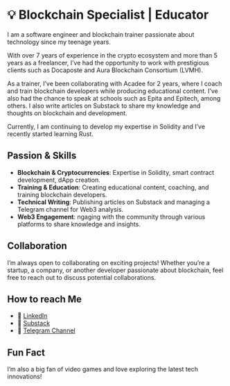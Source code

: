 # 💡 Blockchain Specialist | Educator 

I am a software engineer and blockchain trainer passionate about technology since my teenage years. 

With over 7 years of experience in the crypto ecosystem and more than 5 years as a freelancer, I’ve had the opportunity to work with prestigious clients such as Docaposte and Aura Blockchain Consortium (LVMH).

As a trainer, I’ve been collaborating with Acadee for 2 years, where I coach and train blockchain developers while producing educational content. I’ve also had the chance to speak at schools such as Epita and Epitech, among others. I also write articles on Substack to share my knowledge and thoughts on blockchain and development.

Currently, I am continuing to develop my expertise in Solidity and I’ve recently started learning Rust.

## Passion & Skills

- **Blockchain & Cryptocurrencies**: Expertise in Solidity, smart contract development, dApp creation.
- **Training & Education**: Creating educational content, coaching, and training blockchain developers.
- **Technical Writing**: Publishing articles on Substack and managing a Telegram channel for Web3 analysis.
- **Web3 Engagement**: ngaging with the community through various platforms to share knowledge and insights.

## Collaboration

I’m always open to collaborating on exciting projects! Whether you’re a startup, a company, or another developer passionate about blockchain, feel free to reach out to discuss potential collaborations.

## How to reach Me

- 💼 [LinkedIn](https://www.linkedin.com/in/lorcannrauzduel/)
- 📝 [Substack](https://lorcannrauzduel.substack.com/)
- 📱 [Telegram Channel](https://t.me/lorcannrauzduel)

## Fun Fact

I’m also a big fan of video games and love exploring the latest tech innovations!
